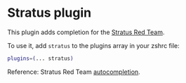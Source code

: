 # Stratus plugin

This plugin adds completion for the [Stratus Red Team](https://stratus-red-team.cloud/).

To use it, add `stratus` to the plugins array in your zshrc file:

```zsh
plugins=(... stratus)
```

Reference: Stratus Red Team [autocompletion](https://stratus-red-team.cloud/user-guide/commands/autocompletion/#manually).